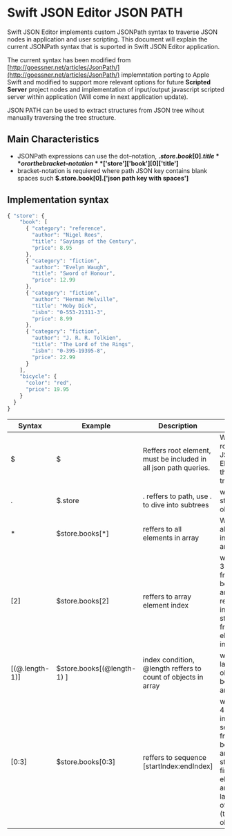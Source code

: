 # Swift JSON Editor JSON PATH

Swift JSON Editor implements custom JSONPath syntax to traverse JSON nodes in application and user scripting. This document will explain the current JSONPath syntax that is suported in Swift JSON Editor application.

The current syntax has been modified from [http://goessner.net/articles/JsonPath/](http://goessner.net/articles/JsonPath/) implemntation porting to Apple Swift and modified to support more relevant options for future **Scripted Server** project nodes and implementation of input/output javascript scripted server within application (Will come in next application update).

JSON PATH can be used to extract structures from JSON tree wihout manually traversing the tree structure.

## Main Characteristics

- JSONPath expressions can use the dot–notation, **$.store.book[0].title** or or the bracket–notation **$['store']['book'][0]['title']**
- bracket-notation is requiered where path JSON key contains blank spaces such **$.store.book[0].['json path key with spaces']**

## Implementation syntax

```javascript
{ "store": {
    "book": [ 
      { "category": "reference",
        "author": "Nigel Rees",
        "title": "Sayings of the Century",
        "price": 8.95
      },
      { "category": "fiction",
        "author": "Evelyn Waugh",
        "title": "Sword of Honour",
        "price": 12.99
      },
      { "category": "fiction",
        "author": "Herman Melville",
        "title": "Moby Dick",
        "isbn": "0-553-21311-3",
        "price": 8.99
      },
      { "category": "fiction",
        "author": "J. R. R. Tolkien",
        "title": "The Lord of the Rings",
        "isbn": "0-395-19395-8",
        "price": 22.99
      }
    ],
    "bicycle": {
      "color": "red",
      "price": 19.95
    }
  }
}
```

| Syntax        | Example           | Description  | Result |
| ------------- |-------------| -----|-----|
| $     | $ | Reffers root element, must be included in all json path queries. | Will return root JSON Element, the whole tree |
| .      | $.store      |   . reffers to path, use . to dive into subtrees | will return store object |
| * | $store.books[*]      |    reffers to all elements in array | Will return all objects in books array |
| [2] | $store.books[2] | reffers to array element index | will return 3rd object from books array, remember indexings starts from 0 element in arrays |
| [(@.length-1)] | $store.books[(@length-1) ] | index condition, @length reffers to count of objects in array | will return last object in books array |
| [0:3] | $store.books[0:3] | reffers to sequence [startIndex:endIndex] | will return 4 objects in sequence from books array starting at first element 0 and with last elemt of index 3 (total 4 objects) |


